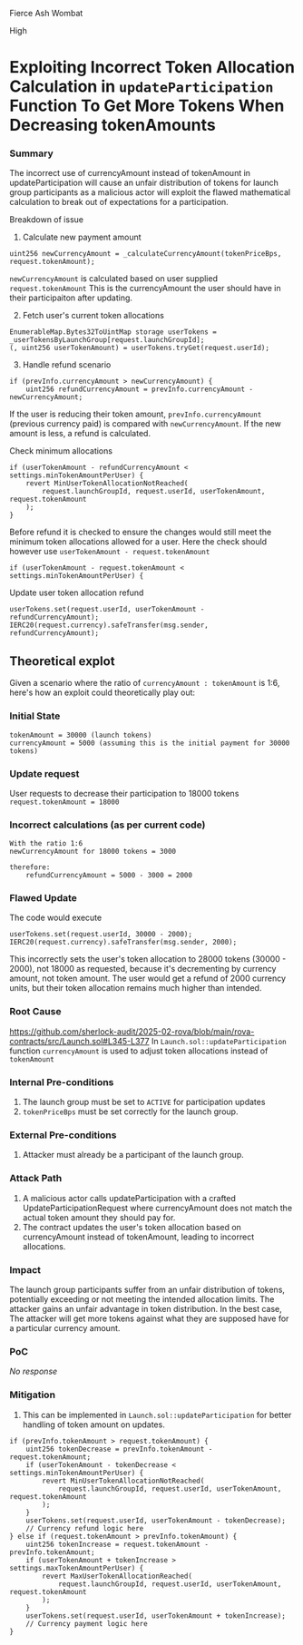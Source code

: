 Fierce Ash Wombat

High

# Exploiting Incorrect Token Allocation Calculation in `updateParticipation` Function To Get More Tokens When Decreasing tokenAmounts

### Summary

The incorrect use of currencyAmount instead of tokenAmount in updateParticipation will cause an unfair distribution of tokens for launch group participants as a malicious actor will exploit the flawed mathematical calculation to break out of expectations for a participation.

Breakdown of issue

1. Calculate new payment amount
```solidity
uint256 newCurrencyAmount = _calculateCurrencyAmount(tokenPriceBps, request.tokenAmount);
```
`newCurrencyAmount` is calculated based on user supplied `request.tokenAmount`
This is the currencyAmount the user should have in their participaiton after updating.

2. Fetch user's current token allocations
```solidity
EnumerableMap.Bytes32ToUintMap storage userTokens = _userTokensByLaunchGroup[request.launchGroupId];
(, uint256 userTokenAmount) = userTokens.tryGet(request.userId);
```

3. Handle refund scenario
```solidity
if (prevInfo.currencyAmount > newCurrencyAmount) {
    uint256 refundCurrencyAmount = prevInfo.currencyAmount - newCurrencyAmount;
```
If the user is reducing their token amount, `prevInfo.currencyAmount` (previous currency paid) is compared with `newCurrencyAmount`. If the new amount is less, a refund is calculated.

 Check minimum allocations
```solidity
if (userTokenAmount - refundCurrencyAmount < settings.minTokenAmountPerUser) {
    revert MinUserTokenAllocationNotReached(
        request.launchGroupId, request.userId, userTokenAmount, request.tokenAmount
    );
}
```
Before  refund it is checked to ensure the changes would still meet the minimum token allocations allowed for a user.
Here the check should however use
`userTokenAmount - request.tokenAmount`

```solidity
if (userTokenAmount - request.tokenAmount < settings.minTokenAmountPerUser) {
```

Update user token allocation refund
```solidity
userTokens.set(request.userId, userTokenAmount - refundCurrencyAmount);
IERC20(request.currency).safeTransfer(msg.sender, refundCurrencyAmount);
```

## Theoretical explot
Given a scenario where the ratio of `currencyAmount : tokenAmount` is 1:6, here's how an exploit could theoretically play out:

### Initial State
```solidity
tokenAmount = 30000 (launch tokens)
currencyAmount = 5000 (assuming this is the initial payment for 30000 tokens)
```

### Update request
User requests to decrease their participation to 18000 tokens
`request.tokenAmount = 18000`

### Incorrect calculations (as per current code)
```solidity
With the ratio 1:6
newCurrencyAmount for 18000 tokens = 3000

therefore: 
    refundCurrencyAmount = 5000 - 3000 = 2000

```

### Flawed Update
The code would execute
```solidity
userTokens.set(request.userId, 30000 - 2000);
IERC20(request.currency).safeTransfer(msg.sender, 2000);
```

This incorrectly sets the user's token allocation to 28000 tokens (30000 - 2000), not 18000 as requested, because it's decrementing by currency amount, not token amount. 
The user would get a refund of 2000 currency units, but their token allocation remains much higher than intended.

### Root Cause

https://github.com/sherlock-audit/2025-02-rova/blob/main/rova-contracts/src/Launch.sol#L345-L377
In `Launch.sol::updateParticipation` function `currencyAmount` is used to adjust token allocations instead of `tokenAmount`

### Internal Pre-conditions

1. The launch group must be set to `ACTIVE` for participation updates
2. `tokenPriceBps` must be set correctly for the launch group.

### External Pre-conditions

1. Attacker must already be a participant of the launch group.

### Attack Path

1. A malicious actor calls updateParticipation with a crafted UpdateParticipationRequest where currencyAmount does not match the actual token amount they should pay for.
2. The contract updates the user's token allocation based on currencyAmount instead of tokenAmount, leading to incorrect allocations.

### Impact

The launch group participants suffer from an unfair distribution of tokens, potentially exceeding or not meeting the intended allocation limits. The attacker gains an unfair advantage in token distribution.
In the best case, The attacker will get more tokens against what they are supposed have for a particular currency amount.

### PoC

_No response_

### Mitigation

1. This can be implemented in `Launch.sol::updateParticipation` for better handling of token amount on updates.

```solidity
if (prevInfo.tokenAmount > request.tokenAmount) {
    uint256 tokenDecrease = prevInfo.tokenAmount - request.tokenAmount;
    if (userTokenAmount - tokenDecrease < settings.minTokenAmountPerUser) {
        revert MinUserTokenAllocationNotReached(
            request.launchGroupId, request.userId, userTokenAmount, request.tokenAmount
        );
    }
    userTokens.set(request.userId, userTokenAmount - tokenDecrease);
    // Currency refund logic here
} else if (request.tokenAmount > prevInfo.tokenAmount) {
    uint256 tokenIncrease = request.tokenAmount - prevInfo.tokenAmount;
    if (userTokenAmount + tokenIncrease > settings.maxTokenAmountPerUser) {
        revert MaxUserTokenAllocationReached(
            request.launchGroupId, request.userId, userTokenAmount, request.tokenAmount
        );
    }
    userTokens.set(request.userId, userTokenAmount + tokenIncrease);
    // Currency payment logic here
}
```